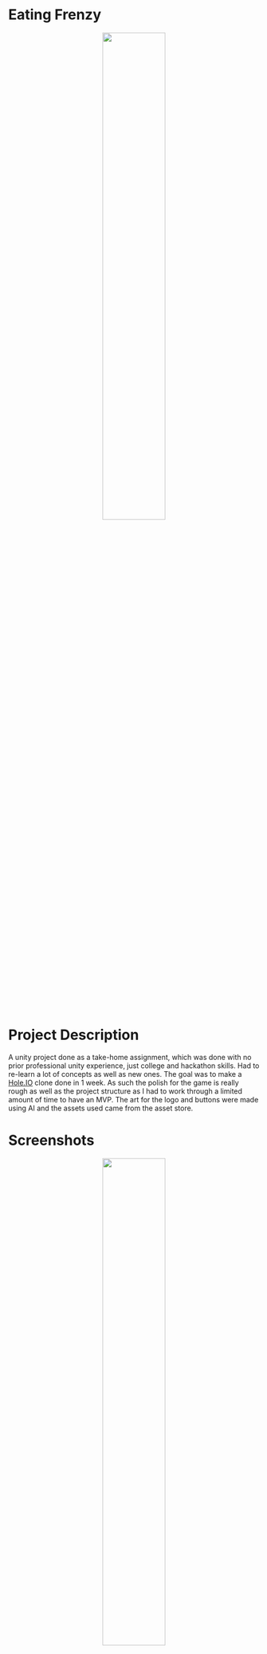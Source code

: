 # Eating Frenzy

<p align="center">
  <img src="https://github.com/user-attachments/assets/3e3ba352-ae5a-4c83-a656-40a27736126d" width=50% height=50%>
</p>

# Project Description
A unity project done as a take-home assignment, which was done with no prior professional unity experience, just college and hackathon skills. Had to re-learn a lot of concepts as well as new ones.
The goal was to make a [Hole.IO](https://play.google.com/store/apps/details?id=io.voodoo.holeio&pli=1) clone done in 1 week. As such the polish for the game is really rough as well as the project structure as I had to work through a limited amount of time to have an MVP.
The art for the logo and buttons were made using AI and the assets used came from the asset store.

# Screenshots
<p align="center">
  <img src="https://github.com/user-attachments/assets/dacdbb73-14b3-4802-ad96-7a2f070ed061" width=50% height=50%> <img src="https://github.com/user-attachments/assets/87b36f39-af75-4395-85b0-bca3cb3ce887" width=50% height=50%> <img src="https://github.com/user-attachments/assets/e748843b-568f-406a-a127-cb0bbe667632" width=50% height=50%>
</p>
